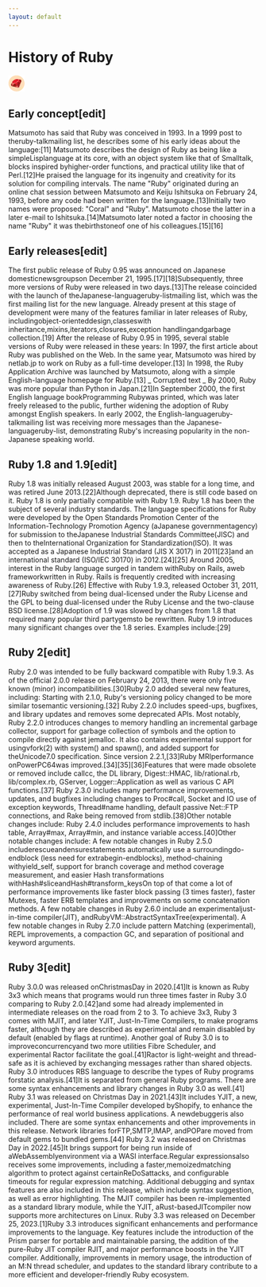 ```yaml
---
layout: default
---
```

# History of Ruby
![/assets/Ruby.png](/assets/Ruby.png)
## Early concept[edit]
Matsumoto has said that Ruby was conceived in 1993. In a 1999 post to theruby-talkmailing list, he describes some of his early ideas about the language:[11]
Matsumoto describes the design of Ruby as being like a simpleLisplanguage at its core, with an object system like that of Smalltalk, blocks inspired byhigher-order functions, and practical utility like that of Perl.[12]He praised the language for its ingenuity and creativity for its solution for compiling intervals.
The name "Ruby" originated during an online chat session between Matsumoto and Keiju Ishitsuka on February 24, 1993, before any code had been written for the language.[13]Initially two names were proposed: "Coral" and "Ruby". Matsumoto chose the latter in a later e-mail to Ishitsuka.[14]Matsumoto later noted a factor in choosing the name "Ruby" it was thebirthstoneof one of his colleagues.[15][16]
## Early releases[edit]
The first public release of Ruby 0.95 was announced on Japanese domesticnewsgroupson December 21, 1995.[17][18]Subsequently, three more versions of Ruby were released in two days.[13]The release coincided with the launch of theJapanese-languageruby-listmailing list, which was the first mailing list for the new language.
Already present at this stage of development were many of the features familiar in later releases of Ruby, includingobject-orienteddesign,classeswith inheritance,mixins,iterators,closures,exception handlingandgarbage collection.[19]
After the release of Ruby 0.95 in 1995, several stable versions of Ruby were released in these years:
In 1997, the first article about Ruby was published on the Web. In the same year, Matsumoto was hired by netlab.jp to work on Ruby as a full-time developer.[13]
In 1998, the Ruby Application Archive was launched by Matsumoto, along with a simple English-language homepage for Ruby.[13]
_ Corrupted text _
By 2000, Ruby was more popular than Python in Japan.[21]In September 2000, the first English language bookProgramming Rubywas printed, which was later freely released to the public, further widening the adoption of Ruby amongst English speakers. In early 2002, the English-languageruby-talkmailing list was receiving more messages than the Japanese-languageruby-list, demonstrating Ruby's increasing popularity in the non-Japanese speaking world.
## Ruby 1.8 and 1.9[edit]
Ruby 1.8 was initially released August 2003, was stable for a long time, and was retired June 2013.[22]Although deprecated, there is still code based on it. Ruby 1.8 is only partially compatible with Ruby 1.9.
Ruby 1.8 has been the subject of several industry standards. The language specifications for Ruby were developed by the Open Standards Promotion Center of the Information-Technology Promotion Agency (aJapanese governmentagency) for submission to theJapanese Industrial Standards Committee(JISC) and then to theInternational Organization for Standardization(ISO). It was accepted as a Japanese Industrial Standard (JIS X 3017) in 2011[23]and an international standard (ISO/IEC 30170) in 2012.[24][25]
Around 2005, interest in the Ruby language surged in tandem withRuby on Rails, aweb frameworkwritten in Ruby. Rails is frequently credited with increasing awareness of Ruby.[26]
Effective with Ruby 1.9.3, released October 31, 2011,[27]Ruby switched from being dual-licensed under the Ruby License and the GPL to being dual-licensed under the Ruby License and the two-clause BSD license.[28]Adoption of 1.9 was slowed by changes from 1.8 that required many popular third partygemsto be rewritten. Ruby 1.9 introduces many significant changes over the 1.8 series. Examples include:[29]
## Ruby 2[edit]
Ruby 2.0 was intended to be fully backward compatible with Ruby 1.9.3. As of the official 2.0.0 release on February 24, 2013, there were only five known (minor) incompatibilities.[30]Ruby 2.0 added several new features, including:
Starting with 2.1.0, Ruby's versioning policy changed to be more similar tosemantic versioning.[32]
Ruby 2.2.0 includes speed-ups, bugfixes, and library updates and removes some deprecated APIs. Most notably, Ruby 2.2.0 introduces changes to memory handling   an incremental garbage collector, support for garbage collection of symbols and the option to compile directly against jemalloc. It also contains experimental support for usingvfork(2) with system() and spawn(), and added support for theUnicode7.0 specification. Since version 2.2.1,[33]Ruby MRIperformance onPowerPC64was improved.[34][35][36]Features that were made obsolete or removed include callcc, the DL library, Digest::HMAC, lib/rational.rb, lib/complex.rb, GServer, Logger::Application as well as various C API functions.[37]
Ruby 2.3.0 includes many performance improvements, updates, and bugfixes including changes to Proc#call, Socket and IO use of exception keywords, Thread#name handling, default passive Net::FTP connections, and Rake being removed from stdlib.[38]Other notable changes include:
Ruby 2.4.0 includes performance improvements to hash table, Array#max, Array#min, and instance variable access.[40]Other notable changes include:
A few notable changes in Ruby 2.5.0 includerescueandensurestatements automatically use a surroundingdo-endblock (less need for extrabegin-endblocks), method-chaining withyield_self, support for branch coverage and method coverage measurement, and easier Hash transformations withHash#sliceandHash#transform_keysOn top of that come a lot of performance improvements like faster block passing (3 times faster), faster Mutexes, faster ERB templates and improvements on some concatenation methods.
A few notable changes in Ruby 2.6.0 include an experimentaljust-in-time compiler(JIT), andRubyVM::AbstractSyntaxTree(experimental).
A few notable changes in Ruby 2.7.0 include pattern Matching (experimental), REPL improvements, a compaction GC, and separation of positional and keyword arguments.
## Ruby 3[edit]
Ruby 3.0.0 was released onChristmasDay in 2020.[41]It is known as Ruby 3x3 which means that programs would run three times faster in Ruby 3.0 comparing to Ruby 2.0.[42]and some had already implemented in intermediate releases on the road from 2 to 3. To achieve 3x3, Ruby 3 comes with MJIT, and later YJIT, Just-In-Time Compilers, to make programs faster, although they are described as experimental and remain disabled by default (enabled by flags at runtime).
Another goal of Ruby 3.0 is to improveconcurrencyand two more utilities Fibre Scheduler, and experimental Ractor facilitate the goal.[41]Ractor is light-weight and thread-safe as it is achieved by exchanging messages rather than shared objects.
Ruby 3.0 introduces RBS language to describe the types of Ruby programs forstatic analysis.[41]It is separated from general Ruby programs.
There are some syntax enhancements and library changes in Ruby 3.0 as well.[41]
Ruby 3.1 was released on Christmas Day in 2021.[43]It includes YJIT, a new, experimental, Just-In-Time Compiler developed byShopify, to enhance the performance of real world business applications. A newdebuggeris also included. There are some syntax enhancements and other improvements in this release. Network libraries forFTP,SMTP,IMAP, andPOPare moved from default gems to bundled gems.[44]
Ruby 3.2 was released on Christmas Day in 2022.[45]It brings support for being run inside of aWebAssemblyenvironment via a WASI interface.Regular expressionsalso receives some improvements, including a faster,memoizedmatching algorithm to protect against certainReDoSattacks, and configurable timeouts for regular expression matching. Additional debugging and syntax features are also included in this release, which include syntax suggestion, as well as error highlighting. The MJIT compiler has been re-implemented as a standard library module, while the YJIT, aRust-basedJITcompiler now supports more architectures on Linux.
Ruby 3.3 was released on December 25, 2023.[1]Ruby 3.3 introduces significant enhancements and performance improvements to the language. Key features include the introduction of the Prism parser for portable and maintainable parsing, the addition of the pure-Ruby JIT compiler RJIT, and major performance boosts in the YJIT compiler. Additionally, improvements in memory usage, the introduction of an M:N thread scheduler, and updates to the standard library contribute to a more efficient and developer-friendly Ruby ecosystem.
